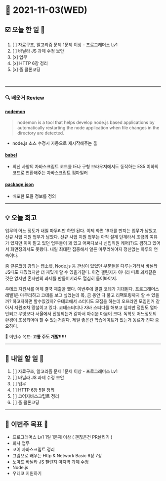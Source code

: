 # 📆 2021-11-03(WED)
## ☑️ 오늘 한 일 📑
1. [ ] 자료구조, 알고리즘 문제 1문제 이상 - 프로그래머스 Lv1
2. [ ] 바닐라 JS 과제 수정 보안
3. [x] 업무
4. [x] HTTP 6장 정리 
5. [x] 줌 클론코딩 

<br>

***

### 🔍️ 배운거 Review 
#### [nodemon](https://www.npmjs.com/package/nodemon)
> nodemon is a tool that helps develop node.js based applications by automatically restarting the node application when file changes in the directory are detected.
- node.js 소스 수정시 자동으로  재시작해주는 툴

#### [babel](https://babeljs.io/)
- 최신 사양의 자바스크립트 코드를 IE나 구형 브라우저에서도 동작하는 ES5 이하의 코드로 변환해주는 자바스크립트 컴파일러

#### [package.json](https://docs.npmjs.com/cli/v7/configuring-npm/package-json)
- 배포한 모듈 정보를 정의

***
## 💡  오늘 회고 

업무의 어느 정도가 내일 마무리만 하면 된다. 이제 화면 19개를 만지는 업무가 남았고 신규 사업 지원 업무가 남았다. 
신규 사업 지원 업무는 아직 설계 단계라서 조금의 여유가 있지만 이미 맡고 있던 업무들이 꽤 있고 어쩌다보니 신입직원 케어(?)도 겸하고 
있어서 화면정의서도 못봤다. 내일 최대한 집중해서 얼른 마무리해야지 정신없는 하루의 연속이다. 

줌 클론코딩 강의는 웹소켓, Node.js 등 관심이 있었던 부분들을 다루는거라서 바닐라 JS때도 재밌었지만 더 재밌게 할 수 있을거같다. 
이건 챌린지가 아니라 따로 과제같은 것은 없지만 혼자만의 과제를 만들어서라도 열심히 들어봐야지. 

우테코 지원서를 어제 결국 제출을 했다. 이번주에 열릴 코테가 기대된다. 프로그래머스 레벨1은 마무리하고 코테를 보고 싶었는데 
목, 금 동안 다 풀고 리팩토링까지 할 수 있을까? 하고자하면 할수있겠지? 우테코에서 스터디도 모집을 하는데 오프라인 모임인거 같아서 
지원조차 망설이고 있다. 코테스터디나 자바 스터디를 해보고 싶지만 정원도 얼마 안되고 무엇보다 서울에서 진행되는거 같아서 
아쉬운 마음이 크다. 독학도 어느정도의 환경이 조성되어야 할 수 있는거같다. 제일 좋은건 학습메이트가 있는거 동료가 진짜 중요하다.


🎯 이번주 목표: **고통 주도 개발!!!!!** 

***

## 🎯 내일 할 일 🎯
1. [ ] 자료구조, 알고리즘 문제 1문제 이상 - 프로그래머스 Lv1
2. [ ] 바닐라 JS 과제 수정 보안
3. [ ] 업무
4. [ ] HTTP 6장 5절 정리 
5. [ ] 코어자바스크립트 정리 
6. [ ] 줌 클론코딩

***

## 🏁 이번주 목표 🏁  
- 프로그래머스 Lv1 1일 1문제 이상 ( 괜찮은건 PR날리기 )
- 회사 업무 
- 코어 자바스크립트 정리 
- 그림으로 배우는 Http & Network Basic 6장 7장
- 노마드 바닐라 JS 챌린지 마지막 과제 수정
- Node.js 
- 우테코 지원하기


